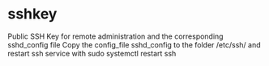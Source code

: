 # sshkey
Public SSH Key for remote administration and the corresponding sshd_config file
Copy the config_file sshd_config  to the folder /etc/ssh/
and restart ssh service with sudo systemctl restart ssh

